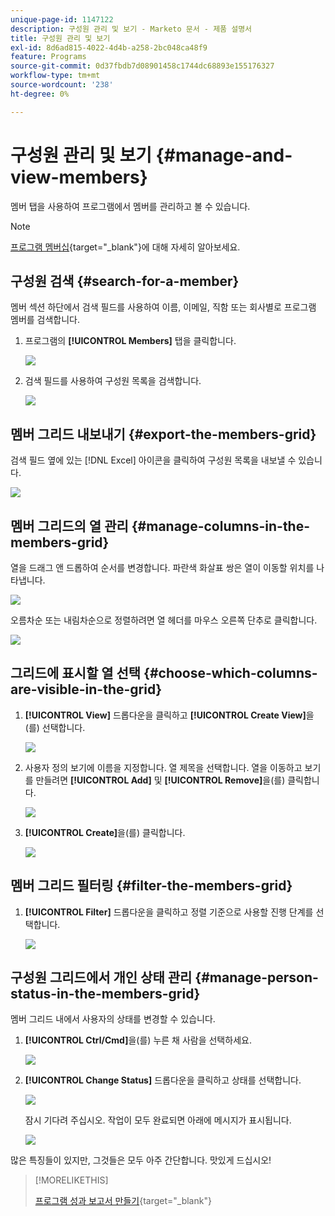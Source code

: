 ```yaml
---
unique-page-id: 1147122
description: 구성원 관리 및 보기 - Marketo 문서 - 제품 설명서
title: 구성원 관리 및 보기
exl-id: 8d6ad815-4022-4d4b-a258-2bc048ca48f9
feature: Programs
source-git-commit: 0d37fbdb7d08901458c1744dc68893e155176327
workflow-type: tm+mt
source-wordcount: '238'
ht-degree: 0%

---
```


# 구성원 관리 및 보기 {#manage-and-view-members}

멤버 탭을 사용하여 프로그램에서 멤버를 관리하고 볼 수 있습니다.

>[!NOTE]
>
>[프로그램 멤버십](/help/marketo/product-docs/core-marketo-concepts/programs/creating-programs/understanding-program-membership.md){target="_blank"}에 대해 자세히 알아보세요.

## 구성원 검색 {#search-for-a-member}

멤버 섹션 하단에서 검색 필드를 사용하여 이름, 이메일, 직함 또는 회사별로 프로그램 멤버를 검색합니다.

1. 프로그램의 **[!UICONTROL Members]** 탭을 클릭합니다.

   ![](assets/image2014-10-1-16-3a0-3a29.png)

1. 검색 필드를 사용하여 구성원 목록을 검색합니다.

   ![](assets/image2014-10-1-16-3a7-3a20.png)

## 멤버 그리드 내보내기 {#export-the-members-grid}

검색 필드 옆에 있는 [!DNL Excel] 아이콘을 클릭하여 구성원 목록을 내보낼 수 있습니다.

![](assets/image2014-10-1-16-3a9-3a55.png)

## 멤버 그리드의 열 관리 {#manage-columns-in-the-members-grid}

열을 드래그 앤 드롭하여 순서를 변경합니다. 파란색 화살표 쌍은 열이 이동할 위치를 나타냅니다.

![](assets/image2014-10-1-16-3a25-3a30.png)

오름차순 또는 내림차순으로 정렬하려면 열 헤더를 마우스 오른쪽 단추로 클릭합니다.

![](assets/image2014-10-1-17-3a3-3a28.png)

## 그리드에 표시할 열 선택 {#choose-which-columns-are-visible-in-the-grid}

1. **[!UICONTROL View]** 드롭다운을 클릭하고 **[!UICONTROL Create View]**&#x200B;을(를) 선택합니다.

   ![](assets/image2014-10-1-16-3a32-3a43.png)

1. 사용자 정의 보기에 이름을 지정합니다. 열 제목을 선택합니다. 열을 이동하고 보기를 만들려면 **[!UICONTROL Add]** 및 **[!UICONTROL Remove]**&#x200B;을(를) 클릭합니다.

   ![](assets/image2014-10-1-16-3a36-3a52.png)

1. **[!UICONTROL Create]**&#x200B;을(를) 클릭합니다.

   ![](assets/image2014-10-1-16-3a38-3a7.png)

## 멤버 그리드 필터링  {#filter-the-members-grid}

1. **[!UICONTROL Filter]** 드롭다운을 클릭하고 정렬 기준으로 사용할 진행 단계를 선택합니다.

   ![](assets/image2014-10-1-16-3a42-3a4.png)

## 구성원 그리드에서 개인 상태 관리 {#manage-person-status-in-the-members-grid}

멤버 그리드 내에서 사용자의 상태를 변경할 수 있습니다.

1. **[!UICONTROL Ctrl/Cmd]**&#x200B;을(를) 누른 채 사람을 선택하세요.

   ![](assets/image2014-10-1-16-3a44-3a27.png)

1. **[!UICONTROL Change Status]** 드롭다운을 클릭하고 상태를 선택합니다.

   ![](assets/image2014-10-1-16-3a47-3a45.png)

   잠시 기다려 주십시오. 작업이 모두 완료되면 아래에 메시지가 표시됩니다.

   ![](assets/changestatusconfirm.png)

많은 특징들이 있지만, 그것들은 모두 아주 간단합니다. 맛있게 드십시오!

>[!MORELIKETHIS]
>
>[프로그램 성과 보고서 만들기](/help/marketo/product-docs/core-marketo-concepts/programs/program-performance-report/create-a-program-performance-report.md){target="_blank"}
